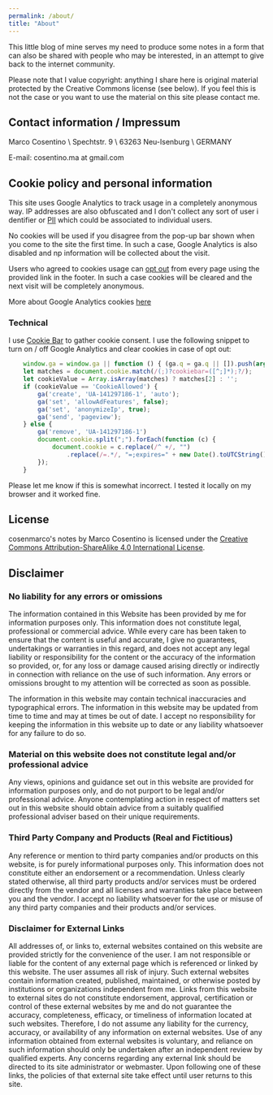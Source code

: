 ```yaml
---
permalink: /about/
title: "About"
---
```


This little blog of mine serves my need to produce some notes in
a form that can also be shared with people who may be interested, in an attempt
to give back to the internet community.

Please note that I value copyright: anything I share here is original material
protected by the Creative Commons license (see below). If you feel this is not
the case or you want to use the material on this site please contact me.

## Contact information / Impressum

Marco Cosentino \\
Spechtstr. 9 \\
63263 Neu-Isenburg \\
GERMANY

E-mail: cosentino.ma at gmail.com

## Cookie policy and personal information

This site uses Google Analytics to track usage in a completely anonymous way.
IP addresses are also obfuscated and I don't collect any sort of user i
dentifier or [PII](https://en.wikipedia.org/wiki/Personal_data) 
which could be associated to individual users.

No cookies will be used if you disagree from the pop-up bar shown when you 
come to the site the first time. In such a case, Google Analytics is also 
disabled and np information will be collected about the visit.

Users who agreed to cookies usage can 
<a href="#" onclick="document.cookie='cookiebar=;expires=Thu, 01 Jan 1970 00:00:01 GMT;path=/'; setupCookieBar(); return false;">opt out</a>
from every page using the provided link in  the footer. In such a case cookies 
will be cleared and the next visit will be completely anonymous.

More about Google Analytics cookies [here](https://developers.google.com/analytics/devguides/collection/analyticsjs/cookies-user-id)

### Technical

I use [Cookie Bar](https://cookie-bar.eu/) to gather cookie consent. I use the following snippet to 
turn on / off Google Analytics and clear cookies in case of opt out:
```js
    window.ga = window.ga || function () { (ga.q = ga.q || []).push(arguments) }; ga.l = +new Date;
    let matches = document.cookie.match(/(;)?cookiebar=([^;]*);?/);
    let cookieValue = Array.isArray(matches) ? matches[2] : '';
    if (cookieValue == 'CookieAllowed') {
        ga('create', 'UA-141297186-1', 'auto');
        ga('set', 'allowAdFeatures', false);
        ga('set', 'anonymizeIp', true);
        ga('send', 'pageview');
    } else {
        ga('remove', 'UA-141297186-1')
        document.cookie.split(";").forEach(function (c) { 
            document.cookie = c.replace(/^ +/, "")
                .replace(/=.*/, "=;expires=" + new Date().toUTCString() + ";path=/"); 
        });
    }
```

Please let me know if this is somewhat incorrect. I tested it locally on my browser and it worked fine.

## License

cosenmarco's notes by Marco Cosentino is licensed under the
[Creative Commons Attribution-ShareAlike 4.0 International License](http://creativecommons.org/licenses/by-sa/4.0/).

## Disclaimer

### No liability for any errors or omissions
The information contained in this Website has been provided by me for information purposes only.  This information does not constitute legal, professional or commercial advice.  While every care has been taken to ensure that the content is useful and accurate, I give no guarantees, undertakings or warranties in this regard, and does not accept any legal liability or responsibility for the content or the accuracy of the information so provided, or, for any loss or damage caused arising directly or indirectly in connection with reliance on the use of such information.  Any errors or omissions brought to my attention will be corrected as soon as possible.

The information in this website may contain technical inaccuracies and typographical errors.  The information in this website may be updated from time to time and may at times be out of date.  I accept no responsibility for keeping the information in this website up to date or any liability whatsoever for any failure to do so.


### Material on this website does not constitute legal and/or professional advice

Any views, opinions and guidance set out in this website are provided for information purposes only, and do not purport to be legal and/or professional advice.  Anyone contemplating action in respect of matters set out in this website should obtain advice from a suitably qualified professional adviser based on their unique requirements.


### Third Party Company and Products (Real and Fictitious)

Any reference or mention to third party companies and/or products on this website, is for purely informational purposes only.  This information does not constitute either an endorsement or a recommendation.  Unless clearly stated otherwise, all third party products and/or services must be ordered directly from the vendor and all licenses and warranties take place between you and the vendor.  I accept no liability whatsoever for the use or misuse of any third party companies and their products and/or services.


### Disclaimer for External Links

All addresses of, or links to, external websites contained on this website are provided
strictly for the convenience of the user. I am not responsible or liable for the content of any
external page which is referenced or linked by this website. The user assumes all risk of
injury. Such external websites contain information created, published, maintained, or otherwise
posted by institutions or organizations independent from me. Links from this website to
external sites do not constitute endorsement, approval, certification or control of these external
websites by me and do not guarantee the accuracy, completeness, efficacy, or timeliness of
information located at such websites. Therefore, I do not assume any liability for the
currency, accuracy, or availability of any information on external websites. Use of any
information obtained from external websites is voluntary, and reliance on such information
should only be undertaken after an independent review by qualified experts. Any concerns
regarding any external link should be directed to its site administrator or webmaster. Upon
following one of these links, the policies of that external site take effect until user returns to
this site.